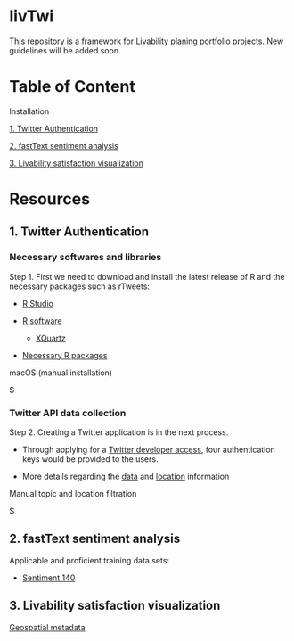 # livTwi
This repository is a framework for Livability planing portfolio projects. New guidelines will be added soon.

# Table of Content

Installation 

[1. Twitter Authentication](https://github.com/NextUrban/livTwi/blob/master/README.md#1-twitter-authentication)

[2. fastText sentiment analysis](https://github.com/NextUrban/livTwi/blob/master/README.md#2-fasttext-sentiment-analysis)

[3. Livability satisfaction visualization](https://github.com/NextUrban/livTwi/blob/master/README.md#3-livability-satisfaction-visualization)

# Resources

## 1. Twitter Authentication
### Necessary softwares and libraries

Step 1. First we need to download and install the latest release of R and the necessary packages such as rTweets:

* [R Studio](https://rstudio.com/products/rstudio/download/)

* [R software](https://cran.r-project.org/bin/macosx/)
  * [XQuartz](https://www.xquartz.org/)

* [Necessary R packages](https://cran.r-project.org/web/packages/nat/vignettes/Installation.html)

macOS (manual installation)

$


### Twitter API data collection

Step 2. Creating a Twitter application is in the next process.

  * Through applying for a [Twitter developer access](https://developer.twitter.com/en/apply-for-access), four authentication keys would be provided to the users. 

  * More details regarding the [data]() and [location](https://developer.twitter.com/en/docs/tutorials/filtering-tweets-by-location) information

Manual topic and location filtration

$ 


## 2. fastText sentiment analysis
Applicable and proficient training data sets:

 * [Sentiment 140](http://help.sentiment140.com/for-students)
 
 
 
 ## 3. Livability satisfaction visualization
 
 [Geospatial metadata](https://developer.twitter.com/en/docs/tutorials/tweet-geo-metadata)
